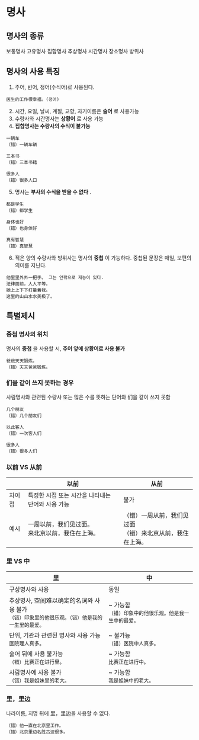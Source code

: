 # 명사
## 명사의 종류
보통명사
고유명사
집합명사
추상명사
시간명사
장소명사
방위사

## 명사의 사용 특징
1. 주어, 빈어, 정어(수식어)로 사용된다.
```
医生的工作很幸福。(정어)
```
2. 시간, 요일, 날씨, 계절, 교향, 자기이름은 __술어__ 로 사용가능
3. 수량사와 시간명사는 __상황어__ 로 사용 가능
4. __집합명사는 수량사의 수식이 불가능__
```
一辆车
（错）一辆车辆

三本书
（错）三本书籍

很多人
（错）很多人口
```
5. 명사는 __부사의 수식을 받을 수 없다__ .
```
都是学生
（错）都学生

身体也好
（错）也身体好

真有智慧
（错）真智慧
```
6. 적은 양의 수량사와 방위사는 명사의 __중첩__ 이 가능하다. 중첩된 문장은 매일, 보편의 의미를 지닌다.
```
他里里外外一把手。 그는 안팎으로 재능이 있다.
法律面前，人人平等。
她上上下下打量着我。
这里的山山水水美极了。
```

## 특별제시
### 중첩 명사의 위치
명사의 __중첩__ 을 사용할 시, __주어 앞에 상황어로 사용 불가__
```
爸爸天天锻炼。
（错）天天爸爸锻炼。
```

### 们을 같이 쓰지 못하는 경우
사람명사와 관련된 수량사 또는 많은 수를 뜻하는 단어와 们을 같이 쓰지 못함
```
几个朋友
（错）几个朋友们

以此客人
（错）一次客人们

很多人
（错）很多人们
```

### 以前 VS 从前
||以前|从前|
|-|---|---|
|차이점|특정한 시점 또는 시간을 나타내는 단어와 사용 가능|불가|
|예시|一周以前，我们见过面。<br>来北京以前，我住在上海。|（错）一周从前，我们见过面<br>（错）来北京从前，我住在上海。|

### 里 VS 中
|里|中|
|-|-|
|구상명사와 사용|동일|
|추상명사, 空间难以确定的名词와 사용 불가<br>```（错）印象里的他很乐观。（错）他是我的一生里的最爱。```|~ 가능함<br>```（错）印象中的他很乐观。他是我一生中的最爱。```|
|단위, 기관과 관련된 명사와 사용 가능<br>```医院理人真多。```|~ 불가능<br>```（错）医院中人真多。```|
|술어 뒤에 사용 불가능<br>```（错）比赛正在进行里。```|~ 가능함<br>```比赛正在进行中。```|
|사람명사에 사용 불가<br>```（错）我是姐妹里的老大。```|~ 가능함<br>```我是姐妹中的老大。```|
### 里，里边
나라이름, 지명 뒤에 里，里边을 사용할 수 없다.
```
（错）他一直在北京里工作。
（错）北京里边名胜古迹很多。
```
